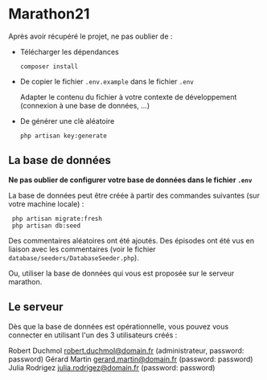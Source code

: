 # Marathon21

Après avoir récupéré le projet, ne pas oublier de :

- Télécharger les dépendances
  ```shell
  composer install
  ```
  
- De copier le fichier `.env.example` dans le fichier `.env`

  Adapter le contenu du fichier à votre contexte de développement (connexion à une base de données, ...)

- De générer une clè aléatoire
  ```shell
  php artisan key:generate
  ```

## La base de données 


**Ne pas oublier de configurer votre base de données dans le fichier `.env`**

La base de données peut être créée à partir des commandes suivantes (sur votre machine locale) :

```shell
 php artisan migrate:fresh
 php artisan db:seed 
```

Des commentaires aléatoires ont été ajoutés. Des épisodes ont été vus en liaison avec les commentaires (voir le fichier `database/seeders/DatabaseSeeder.php`).

Ou, utiliser la base de données qui vous est proposée sur le serveur marathon.

## Le serveur

Dès que la base de données est opérationnelle, vous pouvez vous connecter en utilisant l'un des 3 utilisateurs créés :

Robert Duchmol robert.duchmol@domain.fr (administrateur, password: password)
Gérard Martin gerard.martin@domain.fr (password: password)
Julia Rodrigez julia.rodrigez@domain.fr (password: password)
